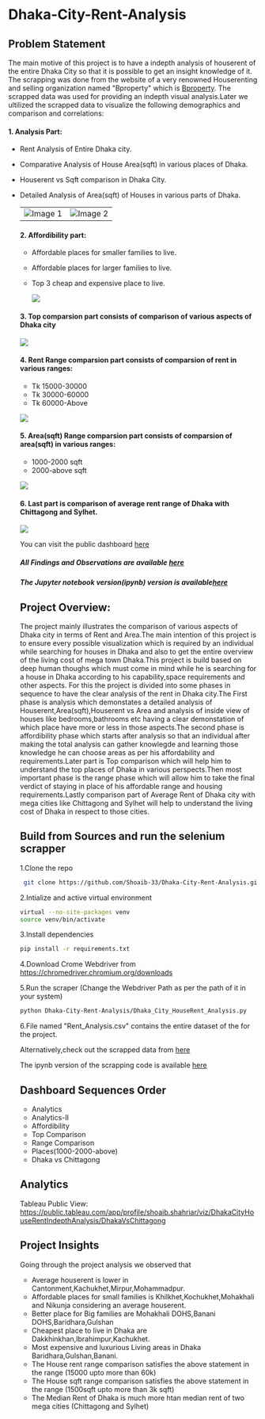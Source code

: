 # Dhaka-City-Rent-Analysis

## Problem Statement
The main motive of this project is to have a indepth analysis of houserent of the entire Dhaka City so that it is possible to get an insight knowledge of it.
 The scrapping was done from the website of a very renowned Houserenting and selling organization named "Bproperty" which is [Bproperty](https://www.bproperty.com/). The scrapped data was used for providing an indepth visual analysis.Later we ultilized the scrapped data to visualize the following demographics and comparison and correlations:

#### 1. Analysis Part:

- Rent Analysis of Entire Dhaka city.
- Comparative Analysis of House Area(sqft)  in various places of Dhaka.
- Houserent vs Sqft comparison in Dhaka City.
- Detailed Analysis of Area(sqft) of Houses in various parts of Dhaka.

  <table>
  <tr>
    <td>
      <img src="images/1.png" alt="Image 1">
    </td>
    <td>
      <img src="images/2.png" alt="Image 2">
    </td>
  </tr>
</table>

#### 2. Affordibility part:

- Affordable places for smaller families to live.
- Affordable places for larger families to live.
- Top 3 cheap and expensive place to live.

  ![](images/3.png)



#### 3. Top comparsion part consists of comparison of various aspects of Dhaka city

![](images/4.png)



#### 4. Rent Range comparsion part consists of comparsion of rent in various ranges:
- Tk 15000-30000
- Tk 30000-60000
- Tk 60000-Above
  
![](images/5.png)

#### 5. Area(sqft) Range comparsion part consists of comparsion of area(sqft) in various ranges:
- 1000-2000 sqft
- 2000-above sqft

![](images/6.png)


#### 6. Last part is comparison of average rent range of Dhaka with Chittagong and Sylhet.

![](images/7.png)

You can visit the public dashboard [here](//public.tableau.com/app/profile/shoaib.shahriar/viz/DhakaCityHouseRentIndepthAnalysis/DhakaVsChittagong)

##### All Findings and Observations are available [here](//public.tableau.com/app/profile/shoaib.shahriar/viz/DhakaCityHouseRentIndepthAnalysis/DhakaVsChittagong)
##### The Jupyter notebook version(ipynb) version is available[here](https://github.com/Shoaib-33/Dhaka-City-Rent-Analysis/blob/main/Dhaka_city_RentAnalysis.ipynb)
## Project Overview:

The project mainly illustrates the comparison of various aspects of Dhaka city in terms of Rent and Area.The main intention of this project is to ensure every possible visualization which is required by an individual while searching for houses in Dhaka and also to get the entire overview of the living cost of mega town Dhaka.This project is build based on deep human thoughs which must come in mind while he is searching for a house in Dhaka according to his 
capability,space requirements and other aspects. For this the project is divided into some phases in sequence to have the clear analysis of the rent in Dhaka city.The First phase is analysis which demonstates a detailed analysis of Houserent,Area(sqft),Houserent vs Area and analysis of inside view of houses like bedrooms,bathrooms etc having a clear demonstation of which place have more or less in those aspects.The second phase is affordibility phase which starts after analysis so that an individual after making the total analysis can gather knowlegde and learning those knowledge he can choose areas as per his affordability and requirements.Later part is Top comparison which will help him to understand the top places of Dhaka in various perspects.Then most important phase is the range phase which will allow him to take the final verdict of staying in place of his affordable range and housing requirements.Lastly comparison part of Average Rent of Dhaka city with mega cities like Chittagong and Sylhet will help to understand the living cost of Dhaka in respect to those cities.



## Build from Sources and run the selenium scrapper
  1.Clone the repo
  ```bash
   git clone https://github.com/Shoaib-33/Dhaka-City-Rent-Analysis.git
   ```
  2.Intialize and active virtual environment
   ```bash
   virtual --no-site-packages venv
   source venv/bin/activate
   ```
  3.Install dependencies
   ```bash
   pip install -r requirements.txt
   ```
  4.Download Crome Webdriver from https://chromedriver.chromium.org/downloads

  5.Run the scraper (Change the Webdriver Path as per the path of it in your system)
  ```bash
  python Dhaka-City-Rent-Analysis/Dhaka_City_HouseRent_Analysis.py
  ```
  6.File named "Rent_Analysis.csv" contains the entire dataset of the for the project.

  Alternatively,check out the scrapped data from [here](https://github.com/Shoaib-33/Dhaka-City-Rent-Analysis/blob/main/Rent_Analysis.csv)

  The ipynb version of the scrapping code is available [here](https://github.com/Shoaib-33/Dhaka-City-Rent-Analysis/blob/main/Dhaka_city_RentAnalysis.ipynb)

## Dashboard Sequences Order
  - Analytics
  - Analytics-II
  - Affordibility
  - Top Comparison
  - Range Comparison
  - Places(1000-2000-above)
  - Dhaka vs Chittagong
## Analytics  
Tableau Public View: 
https://public.tableau.com/app/profile/shoaib.shahriar/viz/DhakaCityHouseRentIndepthAnalysis/DhakaVsChittagong

## Project Insights

Going through the project analysis we observed that
- Average houserent is lower in Cantonment,Kachukhet,Mirpur,Mohammadpur.
- Affordable places for small families is Khilkhet,Kochukhet,Mohakhali and Nikunja considering an average houserent.
- Better place for Big families are Mohakhali DOHS,Banani DOHS,Baridhara,Gulshan
- Cheapest place to live in Dhaka are Dakkhinkhan,Ibrahimpur,Kachukhet.
- Most expensive and luxurious Living areas in Dhaka Baridhara,Gulshan,Banani.
- The House rent range comparison satisfies the above statement in the range (15000 upto more than 60k)
- The House sqft range comparison satisfies the above statement in the range (1500sqft upto more than 3k sqft)
- The Median Rent of Dhaka is much more htan median rent of two mega cities (Chittagong and Sylhet)
 
